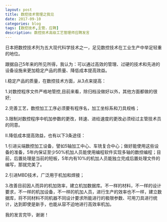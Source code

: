 ```yaml
---
layout: post
title: 数控技术管理之我见
date: 2017-09-10
categories: blog
tags: [数控技术,主管，应聘]
description: 数控技术高级工艺管理师应聘发言
---
```



日本把数控技术列为五大现代科学技术之一，足见数控技术在工业生产中举足轻重的地位。

跟据自己5年来的所见所得，我认为：可以通过高效的管理、过硬的技术和先进的设备设施来更加稳定产品的质量、降低成本提高效益。

Ⅰ.稳定产品的质量，在数控技术方面，从3点来提高：

1.对数控程序文件严格地管控,目前来看，除归档没做好以外，其他方面都做的很好;

2.完善工艺，数控加工工序必须要有程序名，加工坐标系和刀具规格；

3.限制对数控程序中机加参数的更改，转速、进给速度的更改必须经过主管技术员的同意。

Ⅱ.降低成本提高效益，也有以下3条途径：

1.引进尖端数控加工设备，譬如5轴加工中心、车铣复合中心；做好能使用这些设备的准备，5年内保证至少50%机加人员能使用编程软件实现多轴的数控编程；目前，后置处理是当前的短板，5年内有10%的机加人员能独立完成后置处理文件的编写，那就完美了。

2.引进MBD技术，广泛用于机加和焊接；

3.改善目前因人而异的机加效率，建立机加数据库。不一样的材料，不一样的设计要求，不一样的机加设备，不一样的机加人员，进行生产的效率也不一样，建立数据库，将不同材料不同机器不同设计要求所能进行的极限参数、可用刀具进行统计，达到即使是新手，也能从容不迫地进行高效率机加。

我的发言完毕，谢谢！










